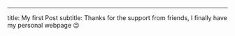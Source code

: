 ---
title: My first Post
subtitle: Thanks for the support from friends, I finally have my personal webpage 😉

